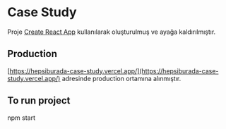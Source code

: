 # Case Study

Proje [Create React App](https://github.com/facebook/create-react-app) kullanılarak oluşturulmuş ve ayağa kaldırılmıştır.


## Production

[https://hepsiburada-case-study.vercel.app/](https://hepsiburada-case-study.vercel.app/) adresinde production ortamına alınmıştır.


## To run project

npm start
